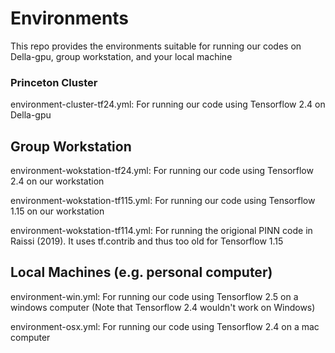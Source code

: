 # Environments
This repo provides the environments suitable for running our codes on Della-gpu, group workstation, and your local machine

### Princeton Cluster
environment-cluster-tf24.yml: For running our code using Tensorflow 2.4 on Della-gpu

## Group Workstation
environment-wokstation-tf24.yml: For running our code using Tensorflow 2.4 on our workstation

environment-wokstation-tf115.yml: For running our code using Tensorflow 1.15 on our workstation

environment-wokstation-tf114.yml: For running the origional PINN code in Raissi (2019). It uses tf.contrib and thus too old for Tensorflow 1.15

## Local Machines (e.g. personal computer)
environment-win.yml: For running our code using Tensorflow 2.5 on a windows computer (Note that Tensorflow 2.4 wouldn't work on Windows)

environment-osx.yml: For running our code using Tensorflow 2.4 on a mac computer
